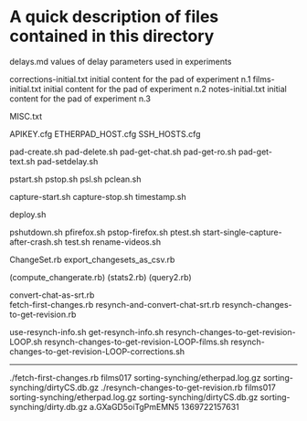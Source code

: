 # A quick description of files contained in this directory

delays.md                  values of delay parameters used in experiments

corrections-initial.txt    initial content for the pad of experiment n.1
films-initial.txt          initial content for the pad of experiment n.2
notes-initial.txt          initial content for the pad of experiment n.3

MISC.txt

APIKEY.cfg
ETHERPAD_HOST.cfg
SSH_HOSTS.cfg

pad-create.sh
pad-delete.sh
pad-get-chat.sh
pad-get-ro.sh
pad-get-text.sh
pad-setdelay.sh


pstart.sh
pstop.sh
psl.sh
pclean.sh

capture-start.sh
capture-stop.sh
timestamp.sh

deploy.sh

pshutdown.sh
pfirefox.sh
pstop-firefox.sh
ptest.sh
start-single-capture-after-crash.sh
test.sh
rename-videos.sh



ChangeSet.rb
export_changesets_as_csv.rb

(compute_changerate.rb)
(stats2.rb)
(query2.rb)


convert-chat-as-srt.rb					
fetch-first-changes.rb
resynch-and-convert-chat-srt.rb
resynch-changes-to-get-revision.rb

use-resynch-info.sh
get-resynch-info.sh
resynch-changes-to-get-revision-LOOP.sh
resynch-changes-to-get-revision-LOOP-films.sh
resynch-changes-to-get-revision-LOOP-corrections.sh



----
./fetch-first-changes.rb films017 sorting-synching/etherpad.log.gz sorting-synching/dirtyCS.db.gz 
./resynch-changes-to-get-revision.rb films017 sorting-synching/etherpad.log.gz sorting-synching/dirtyCS.db.gz sorting-synching/dirty.db.gz a.GXaGD5oiTgPmEMN5 1369722157631







